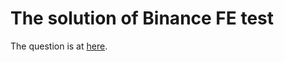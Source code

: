 # The solution of Binance FE test

The question is at [here](https://github.com/orangeflame/binance-fe-test/tree/master/kline).
